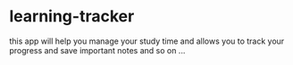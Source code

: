 # learning-tracker
this app will help you manage your study time and allows you to track your progress and save important notes and so on ...
